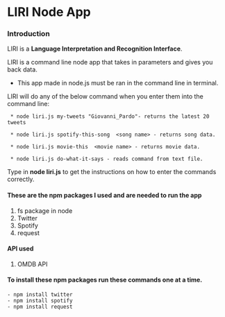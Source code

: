 
# LIRI Node App

### Introduction

LIRI is a **Language Interpretation and Recognition Interface**.

LIRI is a command line node app that takes in parameters and gives you back data.
* This app made in node.js must be ran in the command line in terminal.


LIRI will do any of the below command when you enter them into the command line:

     * node liri.js my-tweets "Giovanni_Pardo"- returns the latest 20 tweets

     * node liri.js spotify-this-song  <song name> - returns song data.

     * node liri.js movie-this  <movie name> - returns movie data.

     * node liri.js do-what-it-says - reads command from text file.

Type in **node liri.js** to get the instructions on how to enter the commands correctly. 


#### These are the npm packages I used and are needed to run the app

1. fs package in node
1. Twitter
1. Spotify
1. request

#### API used
1. OMDB API


#### To install these npm packages run these commands one at a time.

    - npm install twitter
    - npm install spotify
    - npm install request

